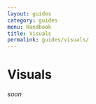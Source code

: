 ```yaml
---
layout: guides
category: guides
menu: Handbook
title: Visuals
permalink: guides/visuals/
---
```

# Visuals

_soon_